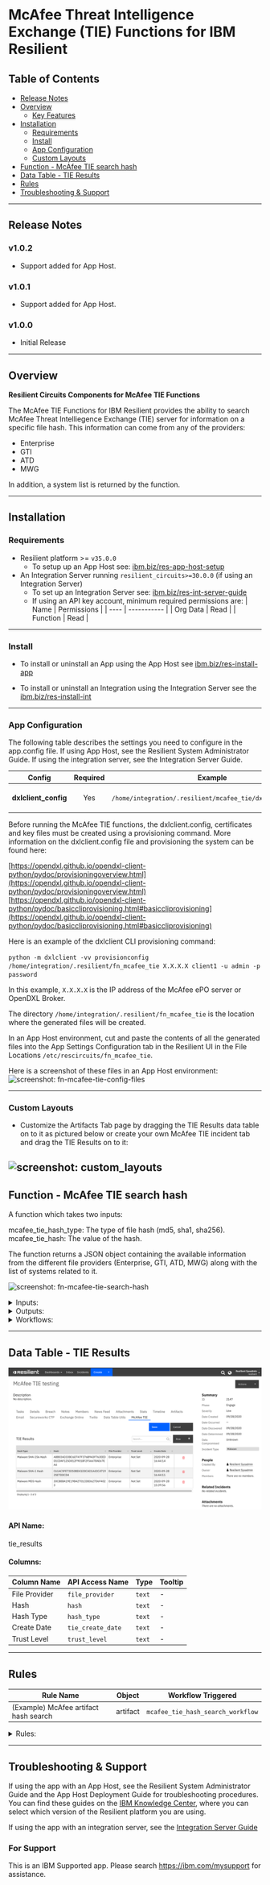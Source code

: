 <!--
  This README.md is generated by running:
  "resilient-sdk docgen -p fn_mcafee_tie"

  It is best edited using a Text Editor with a Markdown Previewer. VS Code
  is a good example. Checkout https://guides.github.com/features/mastering-markdown/
  for tips on writing with Markdown

  If you make manual edits and run docgen again, a .bak file will be created

  Store any screenshots in the "doc/screenshots" directory and reference them like:
  ![screenshot: screenshot_1](./screenshots/screenshot_1.png)
-->

# McAfee Threat Intelligence Exchange (TIE) Functions for IBM Resilient

## Table of Contents
- [Release Notes](#release-notes)
- [Overview](#overview)
  - [Key Features](#key-features)
- [Installation](#installation)
  - [Requirements](#requirements)
  - [Install](#install)
  - [App Configuration](#app-configuration)
  - [Custom Layouts](#custom-layouts)
- [Function - McAfee TIE search hash](#function---mcafee-tie-search-hash)
- [Data Table - TIE Results](#data-table---tie-results)
- [Rules](#rules)
- [Troubleshooting & Support](#troubleshooting-&-support)
---

## Release Notes
<!--
  Specify all changes in this release. Do not remove the release 
  notes of a previous release
-->
### v1.0.2
* Support added for App Host.

### v1.0.1
* Support added for App Host.

### v1.0.0
* Initial Release

---

## Overview
<!--
  Provide a high-level description of the function itself and its remote software or application.
  The text below is parsed from the "description" and "long_description" attributes in the setup.py file
-->
**Resilient Circuits Components for McAfee TIE Functions**



<p>
The  McAfee TIE Functions for IBM Resilient provides the ability to search McAfee Threat Intelliegence Exchange (TIE) server for information on a specific file hash.  This information can come from any of the providers:

*  Enterprise
*  GTI
*  ATD
*  MWG

In addition, a system list is returned by the function.

---

## Installation

### Requirements
<!--
  List any Requirements 
-->
* Resilient platform >= `v35.0.0`
  * To setup up an App Host see:  [ibm.biz/res-app-host-setup](https://ibm.biz/res-app-host-setup)
* An Integration Server running `resilient_circuits>=30.0.0` (if using an Integration Server)
  * To set up an Integration Server see: [ibm.biz/res-int-server-guide](https://ibm.biz/res-int-server-guide)
  * If using an API key account, minimum required permissions are:
    | Name | Permissions |
    | ---- | ----------- |
    | Org Data | Read |
    | Function | Read |

---

### Install
* To install or uninstall an App using the App Host see [ibm.biz/res-install-app](https://ibm.biz/res-install-app)

* To install or uninstall an Integration using the Integration Server see the [ibm.biz/res-install-int](https://ibm.biz/res-install-int)
---

### App Configuration
The following table describes the settings you need to configure in the app.config file. If using App Host, see the Resilient System Administrator Guide. If using the integration server, see the Integration Server Guide.

| Config | Required | Example | Description |
| ------ | :------: | ------- | ----------- |
| **dxlclient_config** | Yes | `/home/integration/.resilient/mcafee_tie/dxlclient.config` | *Path to the dxlclient.config file* |

<p>
Before running the McAfee TIE functions, the dxlclient.config, certificates and key files must be created using a provisioning command.  More information on the dxlclient.config file and provisioning the system can be found here:

[https://opendxl.github.io/opendxl-client-python/pydoc/provisioningoverview.html](https://opendxl.github.io/opendxl-client-python/pydoc/provisioningoverview.html)
[https://opendxl.github.io/opendxl-client-python/pydoc/basiccliprovisioning.html#basiccliprovisioning](https://opendxl.github.io/opendxl-client-python/pydoc/basiccliprovisioning.html#basiccliprovisioning)

Here is an example of the dxlclient CLI provisioning command:

```python -m dxlclient -vv provisionconfig /home/integration/.resilient/fn_mcafee_tie X.X.X.X client1 -u admin -p password```

In this example, ```X.X.X.X``` is the IP address of the McAfee ePO server or OpenDXL Broker. 

 The directory 
```/home/integration/.resilient/fn_mcafee_tie```
 is the location where the generated files will be created.

In an App Host environment, cut and paste the contents of all the generated files into the App Settings Configuration tab in the Resilient UI in the File Locations ```/etc/rescircuits/fn_mcafee_tie```.

Here is a screenshot of these files in an App Host environment:
![screenshot: fn-mcafee-tie-config-files](./doc/screenshots/McAfee-TIE-config-files.png)

---

### Custom Layouts
<!--
  Use this section to provide guidance on where the user should add any custom fields and data tables.
  You may wish to recommend a new incident tab.
  You should save a screenshot "custom_layouts.png" in the doc/screenshots directory and reference it here
-->
* Customize the Artifacts Tab page by dragging the TIE Results data table on to it as pictured below or create your own McAfee TIE incident tab and drag the TIE Results on to it:

![screenshot: custom_layouts](./doc/screenshots/McAfee-TIE-Datatable.png)
---

## Function - McAfee TIE search hash
A function which takes two inputs:

mcafee_tie_hash_type: The type of file hash (md5, sha1, sha256).
mcafee_tie_hash: The value of the hash.

The function returns a JSON object containing the available information from the different file providers (Enterprise, GTI, ATD, MWG) along with the list of systems related to it.

 ![screenshot: fn-mcafee-tie-search-hash](./doc/screenshots/McAfee-TIE-Function.png)

<details><summary>Inputs:</summary>
<p>

| Name | Type | Required | Example | Tooltip |
| ---- | :--: | :------: | ------- | ------- |
| `mcafee_tie_hash` | `text` | No | `-` | The value of the hash |
| `mcafee_tie_hash_type` | `text` | No | `-` | The type of file hash (md5, sha1, sha256) |

</p>
</details>

<details><summary>Outputs:</summary>
<p>

```python
results = {  
 "GTI":{  
    "File Provider":"GTI",
    "Attributes":{  

    },
    "Create Date":"2018-02-21 12:17:10",
    "Trust Level":"Known Malicious"
 },
 "ATD":{  
    "File Provider":"ATD",
    "Create Date":"2018-03-14 11:53:09",
    "Trust Level":"Most Likely Malicious"
 },
 "MWG":{  
    "File Provider":"MWG",
    "Create Date":"2018-03-14 11:53:55",
    "Trust Level":"Most Likely Malicious"
 },
 "Enterprise":{  
    "File Provider":"Enterprise",
    "Attributes":{  
       "Average Local Rep":"Most Likely Malicious",
       "First Contact":"2018-02-21 12:17:10",
       "Min Local Rep":"Most Likely Malicious",
       "Is Prevalent":"0",
       "File Name Count":"1",
       "Max Local Rep":"Most Likely Malicious"
    },
    "Create Date":"2018-02-21 12:17:10",
    "Trust Level":"Most Likely Malicious"
 }
 "system_list":[{
   "date": 1519233563,
   "agentGuid": {a00728ff-3187-46c1-97d2-8e0f26ea940b}
 }]
}
```

</p>
</details>

<details><summary>Workflows:</summary>

<p>

 ![screenshot: McAfee-TIE-workflow](./doc/screenshots/McAfee-TIE-workflow.png)


  <details><summary>Example Pre-Process Script:</summary>
  <p>

  ```python
  if artifact.type == "Malware MD5 Hash":
  inputs.mcafee_tie_hash_type = "md5"
  inputs.mcafee_tie_hash = artifact.value
elif artifact.type == "Malware SHA-1 Hash":
  inputs.mcafee_tie_hash_type = "sha1"
  inputs.mcafee_tie_hash = artifact.value
elif artifact.type == "Malware SHA-256 Hash":
  inputs.mcafee_tie_hash_type = "sha256"
  inputs.mcafee_tie_hash = artifact.value
else:
  helper.fail("Artifact hash was not set correctly")

  ```

  </p>
  </details>

  <details><summary>Example Post-Process Script:</summary>
  <p>

  ```python
  """
Data returned will be in the following structure


{  
   "GTI":{  
      "File Provider":"GTI",
      "Attributes":{  

      },
      "Create Date":"2018-02-21 12:17:10",
      "Trust Level":"Known Malicious"
   },
   "ATD":{  
      "File Provider":"ATD",
      "Create Date":"2018-03-14 11:53:09",
      "Trust Level":"Most Likely Malicious"
   },
   "MWG":{  
      "File Provider":"MWG",
      "Create Date":"2018-03-14 11:53:55",
      "Trust Level":"Most Likely Malicious"
   },
   "Enterprise":{  
      "File Provider":"Enterprise",
      "Attributes":{  
         "Average Local Rep":"Most Likely Malicious",
         "First Contact":"2018-02-21 12:17:10",
         "Min Local Rep":"Most Likely Malicious",
         "Is Prevalent":"0",
         "File Name Count":"1",
         "Max Local Rep":"Most Likely Malicious"
      },
      "Create Date":"2018-02-21 12:17:10",
      "Trust Level":"Most Likely Malicious"
   }
   "system_list":[{
     "date": 1519233563,
     "agentGuid": {a00728ff-3187-46c1-97d2-8e0f26ea940b}
   }]
}
"""

row = incident.addRow("tie_results")
row["hash_type"] = artifact.type
row["hash"] = artifact.value
row["file_provider"] = results["Enterprise"]["File Provider"]
row["trust_level"] = results["Enterprise"]["Trust Level"]
row["tie_create_date"] = results["Enterprise"]["Create Date"]





  ```

  </p>
  </details>

</details>

 </p>
</details>

---


## Data Table - TIE Results

 ![screenshot: main](./doc/screenshots/McAfee-TIE-Results.png)

#### API Name:
tie_results

#### Columns:
| Column Name | API Access Name | Type | Tooltip |
| ----------- | --------------- | ---- | ------- |
| File Provider | `file_provider` | `text` | - |
| Hash | `hash` | `text` | - |
| Hash Type | `hash_type` | `text` | - |
| Create Date | `tie_create_date` | `text` | - |
| Trust Level | `trust_level` | `text` | - |

---



## Rules
| Rule Name | Object | Workflow Triggered |
| --------- | ------ | ------------------ |
| (Example) McAfee artifact hash search | artifact | `mcafee_tie_hash_search_workflow` |

<details><summary>Rules:</summary>

<p>

 ![screenshot: McAfee-TIE-rule](./doc/screenshots/McAfee-TIE-rule.png)

</p>
</details>

---

## Troubleshooting & Support
If using the app with an App Host, see the Resilient System Administrator Guide and the App Host Deployment Guide for troubleshooting procedures. You can find these guides on the [IBM Knowledge Center](https://www.ibm.com/support/knowledgecenter/SSBRUQ), where you can select which version of the Resilient platform you are using.

If using the app with an integration server, see the [Integration Server Guide](https://ibm.biz/res-int-server-guide)

### For Support
This is an IBM Supported app. Please search https://ibm.com/mysupport for assistance.
